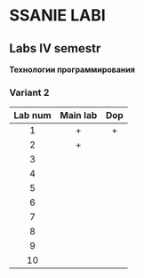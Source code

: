 # SSANIE LABI
## Labs IV semestr  
**Технологии программирования**  
### Variant 2  

| Lab num | Main lab | Dop |  
| :--: |:-:| :-:|  
| 1 | + | + |  
| 2 | + |  |  
| 3 |  |  |  
| 4 |  |  |  
| 5 |  |  |  
| 6 |  |  |  
| 7 |  |  |  
| 8 |  |  |  
| 9 |  |  |  
| 10 |  |  |  

